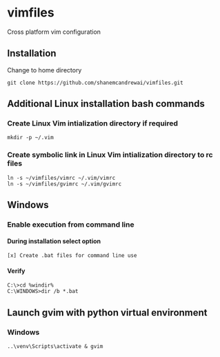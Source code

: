 # vimfiles
Cross platform vim configuration
## Installation
Change to home directory

    git clone https://github.com/shanemcandrewai/vimfiles.git
## Additional Linux installation bash commands
### Create Linux Vim intialization directory if required
    mkdir -p ~/.vim
### Create symbolic link in Linux Vim intialization directory to rc files
    ln -s ~/vimfiles/vimrc ~/.vim/vimrc
    ln -s ~/vimfiles/gvimrc ~/.vim/gvimrc
## Windows
### Enable execution from command line
#### During installation select option
    [x] Create .bat files for command line use
#### Verify
    C:\>cd %windir%
    C:\WINDOWS>dir /b *.bat
## Launch gvim with python virtual environment
### Windows
    ..\venv\Scripts\activate & gvim
